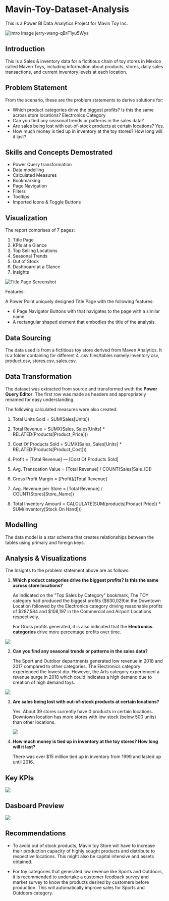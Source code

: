 # Mavin-Toy-Dataset-Analysis
This is a Power BI Data Analytics Project for Mavin Toy Inc. 

![Intro Image jerry-wang-qBrF1yu5Wys](https://github.com/JoanUnachukwu/Mavin-Toy-Dataset-Analysis/assets/108992550/0db67b8b-d2ef-44eb-8e38-51cfc6eed6e2)


## Introduction

This is a Sales & inventory data for a fictitious chain of toy stores in Mexico called Maven Toys, including information about products, stores, daily sales transactions, and current inventory levels at each location.

## Problem Statement 
From the scenario, these are the problem statements to derive solutions for: 

- Which product categories drive the biggest profits? Is this the same across store locations? Electronics Category
- Can you find any seasonal trends or patterns in the sales data?
- Are sales being lost with out-of-stock products at certain locations? Yes. 
- How much money is tied up in inventory at the toy stores? How long will it last?

## Skills and Concepts Demostrated

- Power Query transformation
- Data modelling
- Calculated Measures
- Bookmarking
- Page Navigation
- Filters
- Tooltips
- Imported Icons & Toggle Buttons

## Visualization
The report comprises of 7 pages: 

1. Title Page
2. KPIs at a Glance
3. Top Selling Locations
4. Seasonal Trends
5. Out of Stock
6. Dashboard at a Glance
7. Insights


![Title Page Screenshot](https://github.com/JoanUnachukwu/Mavin-Toy-Dataset-Analysis/assets/108992550/e30a692d-8e49-4068-a2e7-7d9e500f9659)

Features:

A Power Point uniquely designed Title Page with the following features: 
- 6 Page Navigator Buttons with that navigates to the page with a similar name.
- A rectangular shaped element that embodies the title of the analysis.

## Data Sourcing
The data used is from a fictitious toy store derived from Maven Analytics. It is a folder containing for different 4 .csv files/tables namely inventory.csv, product.csv, stores.csv, sales.csv.

## Data Transformation

The dataset was extracted from source and transformed wuth the **Power Query Editor**.
The first row was made as headers and appropriately renamed for easy understanding. 

The following calculated measures were also created: 

1.	Total Units Sold = SUM(Sales[Units])

2. Total Revenue = SUMX(Sales, Sales[Units] * RELATED(Products[Product_Price]))

3. Cost Of Products Sold = SUMX(Sales, Sales[Units] * RELATED(Products[Product_Cost]))

4. Profit = [Total Revenue] — [Cost Of Products Sold]

5. Avg. Transcation Value = [Total Revenue] / COUNT(Sales[Sale_ID])

6. Gross Profit Margin = [Profit]/[Total Revenue]

8.	Avg. Revenue per Store = [Total Revenue] / COUNT(Stores[Store_Name])

9.	Total Inventory Amount = CALCULATE(SUM(products[Product Price]) * SUM(inventory[Stock On Hand]))


## Modelling
The data model is a star schema that creates relationships between the tables using primary and foreign keys. 

## Analysis & Visualizations

The Insights to the problem statement above are as follows: 

1.  **Which product categories drive the biggest profits? Is this the same across store locations?**

    As Indicated on the "Top Sales by Category" bookmark, The TOY category had produced the biggest profits ($630,029)in the Downtown Location followed by the Electronics category driving reasonable profits of 
    $287,584 and $108,197 in the Commercial and Airport Locations respectively.

    For Gross profits generated, it is also indicated that the **Electronics categories** drive more percentage profits over time. 

![](top_selling_locations.png)

2.  **Can you find any seasonal trends or patterns in the sales data?**

    The  Sport and Outdoor departments generated low revenue in 2018 and 2017 compared to other categories. 
    The Electronics category experienced the lowest dip. However, the Arts category experienced a revenue surge in 2018 which could indicates a high demand due to creation of high demand toys. 

![](seasonal_trends.png)

3.  **Are sales being lost with out-of-stock products at certain locations?**

    Yes. 
    About 39 stores currently have 0 products in certain locations.
    Downtown location has more stores with low stock (below 500 units) than other locations.

    ![](out_of_stock.png)

4. **How much money is tied up in inventory at the toy stores? How long will it last?**

    There was over $15 million tied up in inventory from 1999 and lasted up until 2016.

## Key KPIs

![](kpis_at_a_glance.png)

## Dasboard Preview
![](dashboard_at_a_glance.png)

## Recommendations

- To avoid out of stock products, Mavin toy Store will have to increase their production capacity of highly sought products and distribute to respective locations. This might also be capital intensive and assets obtained. 

- For toy categories that generated low revenue like Sports and Outdoors, it is recommended to undertake a customer feedback survey and market survey to know the products desired by customers before production. 
  This will automatically improve sales for Sports and Outdoors category. 

